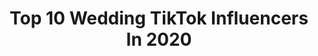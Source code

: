 ---
title: Top 10 Wedding TikTok Influencers In 2020
description: >-
  Find top wedding TikTok influencers in 2020. Most popular hashtags: #homeproject #gonnabefriends #yearbook2020 #rednoseday.
platform: TikTok
profiles:
  - username: "thedavecarbon"
    fullname: >-
      thedavecarbon
    location: "United States"
    followers: 8890
    engagement: 851
    commentsToLikes: 0.067522
    id: ck90vpy950z9v0j78zyctux0y
    verified: false
    hashtags: "#makebakeshake, #hayward, #story, #kidrock"
  - username: "allimcconnellphotography"
    fullname: >-
      Alli Campbell
    location: "United States"
    followers: 16231
    engagement: 2061
    commentsToLikes: 0.017501
    id: ck9fwsyws31nb0j78syhbnt1l
    verified: false
    hashtags: "#quarentinedrink, #yoplaitcuprelay, #shoes, #breakfast"
  - username: "jawadtanolitanoli"
    fullname: >-
      Jawad Tanoli Tanoli
    location: "Pakistan"
    followers: 246043
    engagement: 1042
    commentsToLikes: 0.031223
    id: ck8hqxif667ic0j78awojny1e
    verified: false
    hashtags: "#jawadtanoli, #viralvideo"
  - username: "katshotdesigns"
    fullname: >-
      Kat Gauding
    location: "United States"
    followers: 3717
    engagement: 960
    commentsToLikes: 0.065395
    id: ck81qu85sjwa30j785rqqpnvp
    verified: false
    hashtags: "#piday, #coronavirus, #puppycheck, #jamsession"
  - username: "sarahangelique805"
    fullname: >-
      Sarah Angelique
    location: "United States"
    followers: 26963
    engagement: 1315
    commentsToLikes: 0.080960
    id: ck90z0g7pc7bg0j788xlull57
    verified: false
    hashtags: "#greenscreen, #foru, #musicmatters, #flowers"
  - username: "kristenboothphoto"
    fullname: >-
      kristenboothphotog
    location: "United States"
    followers: 35489
    engagement: 1459
    commentsToLikes: 0.022334
    id: ck9nhf2w0fyor0j7891dcw432
    verified: false
    hashtags: "#glowup, #shecandoit, #marriage, #founditonamazon"
  - username: "natashacoylephotography"
    fullname: >-
      Natasha Coyle Photo
    location: "United States"
    followers: 35507
    engagement: 470
    commentsToLikes: 0.083824
    id: ck8hmyvb4ohdg0j78sukl387u
    verified: false
    hashtags: "#editing101, #posingideas, #poseathome, #rednoseday"
  - username: "jesmarried"
    fullname: >-
      JesMarried
    location: "United States"
    followers: 28941
    engagement: 1425
    commentsToLikes: 0.018454
    id: ckacg1pvbtcdi0i78anth6v73
    verified: false
    hashtags: "#nopechallenge, #makemomsmile, #brides, #weddinginvites"
  - username: "inspiredmotionfilms"
    fullname: >-
      inspiredmotionfilms
    location: "Canada"
    followers: 5316
    engagement: 1139
    commentsToLikes: 0.030077
    id: ck80oazlyggww0j78owcsdoqp
    verified: false
    hashtags: "#married, #edmonton, #bokeh, #videos"
  - username: "camille.dexter"
    fullname: >-
      Camille.dexter
    location: "United States"
    followers: 21214
    engagement: 634
    commentsToLikes: 0.049940
    id: ck84mcz2vnd6t0j78v4dyhpi0
    verified: false
    hashtags: "#theview, #mybrides, #weirdthings, #gonnabefriends"
---